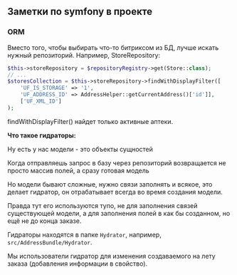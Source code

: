 ## Заметки по symfony в проекте
### ORM
Вместо того, чтобы выбирать что-то битриксом из БД, лучше искать нужный репозиторий.
Например, StoreRepository:
```php
$this->storeRepository = $repositoryRegistry->get(Store::class);
// ...
$storesCollection = $this->storeRepository->findWithDisplayFilter([
    'UF_IS_STORAGE' => '1',
    'UF_ADDRESS_ID' => AddressHelper::getCurrentAddress()['id']],
    ['UF_XML_ID']
);
```
findWithDisplayFilter() найдет только активные аптеки.

**Что такое гидраторы:**

Ну есть у нас модели - это объекты сущностей

Когда отправляешь запрос в базу через репозиторий возвращается не просто массив полей, а сразу готовая модель

Но модели бывают сложные, нужно связи заполнять и всякое, это делает гидратор, он отрабатывает всегда во время создания модели.

Правда тут его используются тупо, не для заполнения связей существующей модели, а для заполнения полей в как бы созданном, но ещё не до конца заказе.

Гидраторы находятся в папке `Hydrator`, например, `src/AddressBundle/Hydrator`.

Мы использователи гидратор для изменения создаваемого на лету заказа (добавления информации в свойство).

